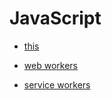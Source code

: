 # JavaScript

- [this](this.md)

- [web workers](web-workers.md)
- [service workers](service-workers.md)
